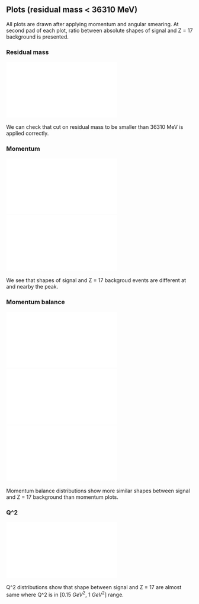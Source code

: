 ## Plots (residual mass < 36310 MeV)

All plots are drawn after applying momentum and angular smearing.
At second pad of each plot, ratio between absolute shapes of signal and Z = 17 background is presented.

### Residual mass

![Residual mass](M_residual_SR1_All.pdf)

We can check that cut on residual mass to be smaller than 36310 MeV is applied correctly.

### Momentum

![Proton momentum](P_proton_SR1_All.pdf)
![Outgoing ${\pi}^{+}$ momentum](P_piplus_SR1_All.pdf)

We see that shapes of signal and Z = 17 backgroud events are different at and nearby the peak.

### Momentum balance

![(P(${\pi}^{+}$) - P(p)) / P(${\pi}^{+}$)](P_balance_piplus_p_SR1_All.pdf)
![(P(beam) - P(${\pi}^{+}$)) / P(beam)](P_balance_beam_piplus_SR1_All.pdf)
![(P(beam) - P(p)) / P(beam)](P_balance_beam_p_SR1_All.pdf)

Momentum balance distributions show more similar shapes between signal and Z = 17 background than momentum plots.

### Q^2

![Q square](Q_square_SR1_All.pdf)

Q^2 distributions show that shape between signal and Z = 17 are almost same where Q^2 is in [0.15 ${GeV}^{2}$, 1 ${GeV}^{2}$] range.